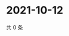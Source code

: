 # 2021-10-12

共 0 条

<!-- BEGIN WEIBO -->
<!-- 最后更新时间 Tue Oct 12 2021 06:13:33 GMT+0800 (China Standard Time) -->

<!-- END WEIBO -->
